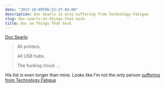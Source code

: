 ```yaml
---
date: "2017-10-09T06:52:37-04:00"
description: Doc Searls is also suffering from Technology Fatigue
slug: doc-searls-on-things-that-suck
title: Doc on Things That Suck
---
```


[Doc Searls](http://doc.blog/2017/10/08/thingsthatsuck.html):

> All printers.
> 
> All USB hubs.
> 
> The fucking cloud.
> ...


His list is even longer than mine. Looks like I'm not the only person [suffering from Technology Fatigue](https://www.baty.net/2017/technology-fatigue/)
